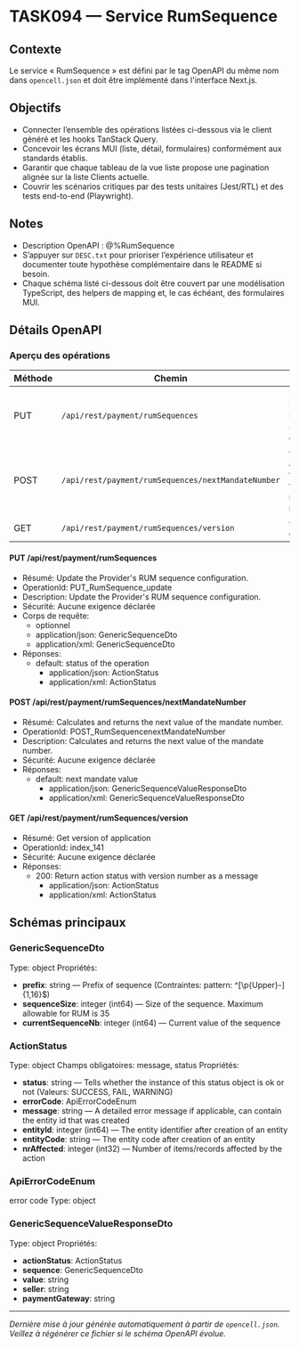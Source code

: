 # TASK094 — Service RumSequence

## Contexte
Le service « RumSequence » est défini par le tag OpenAPI du même nom dans `opencell.json` et doit être implémenté dans l'interface Next.js.

## Objectifs
- Connecter l’ensemble des opérations listées ci-dessous via le client généré et les hooks TanStack Query.
- Concevoir les écrans MUI (liste, détail, formulaires) conformément aux standards établis.
- Garantir que chaque tableau de la vue liste propose une pagination alignée sur la liste Clients actuelle.
- Couvrir les scénarios critiques par des tests unitaires (Jest/RTL) et des tests end-to-end (Playwright).

## Notes
- Description OpenAPI : @%RumSequence
- S’appuyer sur `DESC.txt` pour prioriser l’expérience utilisateur et documenter toute hypothèse complémentaire dans le README si besoin.
- Chaque schéma listé ci-dessous doit être couvert par une modélisation TypeScript, des helpers de mapping et, le cas échéant, des formulaires MUI.

## Détails OpenAPI

### Aperçu des opérations

| Méthode | Chemin | Résumé | OperationId |
| --- | --- | --- | --- |
| PUT | `/api/rest/payment/rumSequences` | 	  Update the Provider's RUM sequence configuration.	  	   | PUT_RumSequence_update |
| POST | `/api/rest/payment/rumSequences/nextMandateNumber` | 	  Calculates and returns the next value of the mandate number.	  	   | POST_RumSequencenextMandateNumber |
| GET | `/api/rest/payment/rumSequences/version` | Get version of application | index_141 |

#### PUT /api/rest/payment/rumSequences

- Résumé: 	  Update the Provider's RUM sequence configuration.	  	  
- OperationId: PUT_RumSequence_update
- Description: Update the Provider's RUM sequence configuration.
- Sécurité: Aucune exigence déclarée
- Corps de requête:
  - optionnel
  - application/json: GenericSequenceDto
  - application/xml: GenericSequenceDto
- Réponses:
  - default: status of the operation
    - application/json: ActionStatus
    - application/xml: ActionStatus

#### POST /api/rest/payment/rumSequences/nextMandateNumber

- Résumé: 	  Calculates and returns the next value of the mandate number.	  	  
- OperationId: POST_RumSequencenextMandateNumber
- Description: Calculates and returns the next value of the mandate number.
- Sécurité: Aucune exigence déclarée
- Réponses:
  - default: next mandate value
    - application/json: GenericSequenceValueResponseDto
    - application/xml: GenericSequenceValueResponseDto

#### GET /api/rest/payment/rumSequences/version

- Résumé: Get version of application
- OperationId: index_141
- Sécurité: Aucune exigence déclarée
- Réponses:
  - 200: Return action status with version number as a message
    - application/json: ActionStatus
    - application/xml: ActionStatus

## Schémas principaux

### GenericSequenceDto
Type: object
Propriétés:
- **prefix**: string — Prefix of sequence (Contraintes: pattern: ^[\p{Upper}-]{1,16}$)
- **sequenceSize**: integer (int64) — Size of the sequence. Maximum allowable for RUM is 35
- **currentSequenceNb**: integer (int64) — Current value of the sequence

### ActionStatus
Type: object
Champs obligatoires: message, status
Propriétés:
- **status**: string — Tells whether the instance of this status object is ok or not (Valeurs: SUCCESS, FAIL, WARNING)
- **errorCode**: ApiErrorCodeEnum
- **message**: string — A detailed error message if applicable, can contain the entity id that was created
- **entityId**: integer (int64) — The entity identifier after creation of an entity
- **entityCode**: string — The entity code after creation of an entity
- **nrAffected**: integer (int32) — Number of items/records affected by the action

### ApiErrorCodeEnum
error code
Type: object

### GenericSequenceValueResponseDto
Type: object
Propriétés:
- **actionStatus**: ActionStatus
- **sequence**: GenericSequenceDto
- **value**: string
- **seller**: string
- **paymentGateway**: string

---

_Dernière mise à jour générée automatiquement à partir de `opencell.json`. Veillez à régénérer ce fichier si le schéma OpenAPI évolue._
